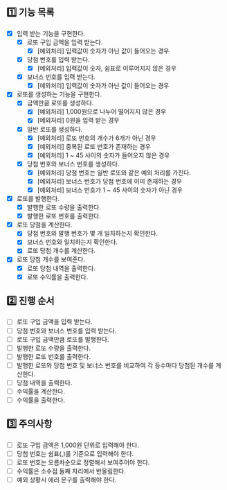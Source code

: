 ## 1️⃣ 기능 목록
- [x] 입력 받는 기능을 구현한다.
  - [x] 로또 구입 금액을 입력 받는다.
    - [x] [예외처리] 입력값이 숫자가 아닌 값이 들어오는 경우
  - [x] 당첨 번호를 입력 받는다.
    - [x] [예외처리] 입력값이 숫자, 쉼표로 이루어지지 않은 경우
  - [x] 보너스 번호를 입력 받는다.
    - [x] [예외처리] 입력값이 숫자가 아닌 값이 들어오는 경우
- [x] 로또를 생성하는 기능을 구현한다.
  - [x] 금액만큼 로또를 생성하다.
    - [x] [예외처리] 1,000원으로 나누어 떨어지지 않은 경우
    - [x] [예외처리] 0원을 입력 받는 경우
  - [x] 일반 로또를 생성하다.
    - [x] [예외처리] 로또 번호의 개수가 6개가 아닌 경우
    - [x] [예외처리] 중복된 로또 번호가 존재하는 경우
    - [x] [예외처리] 1 ~ 45 사이의 숫자가 들어오지 않은 경우
  - [x] 당첨 번호와 보너스 번호를 생성하다.
    - [x] [예외처리] 당첨 번호는 일반 로또와 같은 예외 처리를 가진다.
    - [x] [예외처리] 보너스 번호가 당첨 번호에 이미 존재하는 경우
    - [x] [예외처리] 보너스 번호가 1 ~ 45 사이의 숫자가 아닌 경우
- [x] 로또를 발행한다.
   - [x] 발행한 로또 수량을 출력한다.
   - [x] 발행한 로또 번호를 출력한다.
- [x] 로또 당첨을 계산한다.
  - [x] 당첨 번호와 발행 번호가 몇 개 일치하는지 확인한다.
  - [x] 보너스 번호와 일치하는지 확인한다.
  - [x] 로또 당첨 개수를 계산한다.
- [x] 로또 당첨 개수를 보여준다.
  - [x] 로또 당첨 내역을 출력한다.
  - [x] 로또 수익률을 출력한다.

## 2️⃣ 진행 순서
- [ ] 로또 구입 금액을 입력 받는다.
- [ ] 당첨 번호와 보너스 번호를 입력 받는다.
- [ ] 로또 구입 금액만큼 로또를 발행한다.
- [ ] 발행한 로또 수량을 출력한다.
- [ ] 발행한 로또 번호를 출력한다.
- [ ] 발행한 로또와 당첨 번호 및 보너스 번호를 비교하여 각 등수마다 당첨된 개수를 계산한다.
- [ ] 당첨 내역을 출력한다.
- [ ] 수익률을 계산한다.
- [ ] 수익률을 출력한다.

## 3️⃣ 주의사항
- [ ] 로또 구입 금액은 1,000원 단위로 입력해야 한다.
- [ ] 당첨 번호는 쉼표(,)를 기준으로 입력해야 한다.
- [ ] 로또 번호는 오름차순으로 정렬해서 보여주어야 한다.
- [ ] 수익률은 소수점 둘째 자리에서 반올림한다.
- [ ] 예외 상황시 에러 문구를 출력해야 한다.